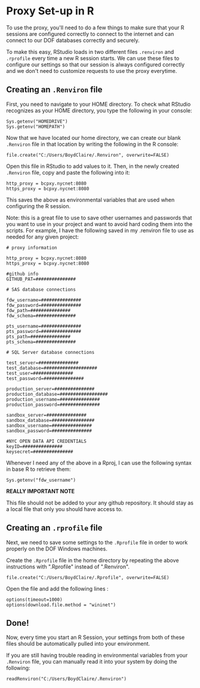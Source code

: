 # Proxy Set-up in R

To use the proxy, you'll need to do a few things to make sure that your R sessions are configured correctly to connect to the internet and can connect to our DOF databases correctly and securely.

To make this easy, RStudio loads in two different files `.renviron` and `.rprofile` every time a new R session starts. 
We can use these files to configure our settings so that our session is always configured correctly and we don't need to customize requests to use the proxy everytime.

## Creating an `.Renviron` file

First, you need to navigate to your HOME directory. To check what RStudio recognizes as your HOME directory, you type the following in your console:
```
Sys.getenv("HOMEDRIVE")
Sys.getenv("HOMEPATH")
```

Now that we have located our home directory, we can create our blank `.Renviron` file in that location by writing the following in the R console:
```
file.create("C:/Users/BoydClaire/.Renviron", overwrite=FALSE)
```

Open this file in RStudio to add values to it. Then, in the newly created `.Renviron` file, copy and paste the following into it:
```
http_proxy = bcpxy.nycnet:8080
https_proxy = bcpxy.nycnet:8080
```

This saves the above as environmental variables that are used when configuring the R session. 

Note: this is a great file to use to save other usernames and passwords that you want to use in your project and want to avoid hard coding them into the scripts. For example, I have the following saved in my .renviron file
to use as needed for any given project:
```
# proxy information

http_proxy = bcpxy.nycnet:8080
https_proxy = bcpxy.nycnet:8080

#github info
GITHUB_PAT=###############

# SAS database connections

fdw_username=###############
fdw_password=###############
fdw_path=###############
fdw_schema=###############

pts_username=###############
pts_password=###############
pts_path=###############
pts_schema=###############

# SQL Server database connections

test_server=###############
test_database=####################
test_user=###############
test_password=###############

production_server=###############
production_database=##################
production_username=###############
production_password=###############

sandbox_server=###############
sandbox_database=################
sandbox_username=###############
sandbox_password=###############

#NYC OPEN DATA API CREDENTIALS
keyID=###############
keysecret=###############
```

Whenever I need any of the above in a Rproj, I can use the following syntax in base R to retrieve them:
```
Sys.getenv("fdw_username")
```

**REALLY IMPORTANT NOTE**

This file should not be added to your any github repository. It should stay as a local file that only you should have access to. 


## Creating an `.rprofile` file

Next, we need to save some settings to the `.Rprofile` file in order to work properly on the DOF Windows machines. 

Create the `.Rprofile` file in the home directory by repeating the above instructions with ".Rprofile" instead of ".Renviron".

```
file.create("C:/Users/BoydClaire/.Rprofile", overwrite=FALSE)
```

Open the file and add the following lines :
```
options(timeout=1000)
options(download.file.method = "wininet")
```

## Done! 

Now, every time you start an R Session, your settings from both of these files should be automatically pulled into your environment.

If you are still having trouble reading in environmental variables from your `.Renviron` file, you can manually read it into your system by doing the following:
```
readRenviron("C:/Users/BoydClaire/.Renviron")
```

